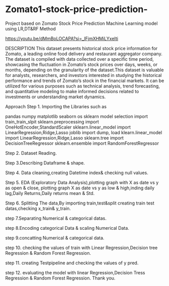 # Zomato1-stock-price-prediction-
Project based on Zomato Stock Price Prediction Machine Learning model using LR,DT&amp;RF Method

https://youtu.be/dMmBoLOCAPA?si=_lFjmXHMiLYxeIti

DESCRIPTION
This dataset presents historical stock price information for Zomato, a leading online food delivery and restaurant aggregator company. The dataset is compiled with data collected over a specific time period, showcasing the fluctuation in Zomato’s stock prices over days, weeks, or months, depending on the granularity of the dataset.This dataset is valuable for analysts, researchers, and investors interested in studying the historical performance and trends of Zomato’s stock in the financial markets. It can be utilized for various purposes such as technical analysis, trend forecasting, and quantitative modeling to make informed decisions related to investments or understanding market dynamics.

Approach
Step 1. Importing the Libraries such as

pandas
numpy
matplotlib
seaborn
os
sklearn model selection import train_train_slpit
sklearn.preprocessing import OneHotEncoder,StandardScaler
sklearn.linear_model import LinearRegression,Ridge,Lasso
joblib import dump, load
klearn.linear_model import LinearRegression,Ridge,Lasso
sklearn.tree import DecisionTreeRegressor
sklearn.ensemble import RandomForestRegressor

Step 2. Dataset Reading.

Step 3.Describing Dataframe & shape.

Step 4. Data cleaning,creating Datetime index& checking null values.

Step 5. EDA (Exploratory Data Analysis),plotting graph with X as date vs y as open & close,
plotting graph X as date vs y as low & high,inding daily lag,Daily Returns,Daily returns mean & Std.

Step 6. Splitting The data,By importing train,test&split creating train test datas,checking x_train& y_train.

step 7.Separating Numerical & categorical datas.

step 8.Encoding categorical Data & scaling Numerical Data.

step 9.concatting Numerical & categorical data.

step 10. checking the values of train with Linear Regression,Decision tree Regression & Random Forest Regression.

step 11. creating Testpipeline and checking the values of y pred.

step 12. evaluating the model with linear Regression,Decision Tress Regression & Random Forest Regression.
Thank you.
